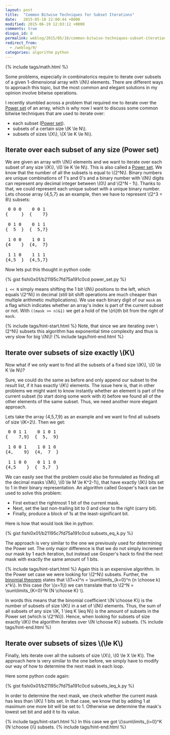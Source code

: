 ```yaml
---
layout: post
title:  "Common Bitwise Techniques for Subset Iterations"
date:   2015-05-18 22:00:44 +0000
modified: 2015-06-19 12:03:12 +0000 
comments: true
disqus_id: 8
permalink: weblog/2015/05/18/common-bitwise-techniques-subset-iterations/
redirect_from:
  - /weblog/9/
categories: algorithm python
---
```


{% include tags/math.html %}

Some problems, especially in combinatorics require to iterate over subsets of a given 1-dimensional array with \\(N\\) elements. 
There are different ways to approach this topic, but the most common and elegant solutions in my opinion involve bitwise operations. 

I recently stumbled across a problem that required me to iterate over the [Power set][wiki-powerset] of an array, which is why now I want to discuss some common bitwise techniques<!--more--> that are used to iterate over:

* each subset ([Power set][wiki-powerset]).
* subsets of a certain size \\(K \le N\\).
* subsets of sizes \\(X\\), \\(X \le K \le N\\).

## Iterate over each subset of any size (Power set) ##
We are given an array with \\(N\\) elements and we want to iterate over each subset of any size \\(K\\), \\(0 \le K \le N\\). 
This is also called a [Power set][wiki-powerset]. 
We know that the number of all the subsets is equal to \\(2^N\\). 
Binary numbers are unique combinations of 1's and 0's and a binary number with \\(N\\) digits can represent any decimal integer between \\(0\\) and \\(2^N - 1\\). 
Thanks to that, we could represent each unique subset with a unique binary number. 
Lets choose array {4,5,7} as an example, then we have to represent \\(2^3 = 8\\) subsets:

<pre>
 0 0 0    0 0 1   
{     }  {    7}  

 0 1 0    0 1 1
{  5  }  {  5,7}

 1 0 0    1 0 1    
{4    }  {4,  7} 

 1 1 0    1 1 1
{4,5  }  {4,5,7}
</pre>

Now lets put this thought in python code:

{% gist fishi0x01/b21195c7fd75a191c0cd power_set.py %}

`1 << N` simply means shifting the 1 bit \\(N\\) positions to the left, which equals \\(2^N\\) in decimal (still bit shift operations are much cheaper than multiple arithmetic multiplications). 
We use each binary digit of our `mask` as a flag which indicates whether an array's index is part of the current subset or not. 
With `((mask >> n)&1)` we get a hold of the \\(n\\)th bit from the right of `mask`. 

{% include tags/hint-start.html %}
Note, that since we are iterating over \\(2^N\\) subsets this algorithm has exponential time complexity and thus is very slow for big \\(N\\)!
{% include tags/hint-end.html %}

## Iterate over subsets of size exactly \\(K\\) ##
Now what if we only want to find all the subsets of a fixed size \\(K\\), \\(0 \le K \le N\\)? 

Sure, we could do the same as before and only append our subset to the result list, if it has exactly \\(K\\) elements. 
The issue here is, that in other problems we might want to know instantly whether an element is part of the current subset (to start doing some work with it) before we found all of the other elements of the same subset. 
Thus, we need another more elegant approach. 

Lets take the array {4,5,7,9} as an example and we want to find all subsets of size \\(K=2\\). 
Then we get:

<pre>
 0 0 1 1    0 1 0 1   
{    7,9}  {  5,  9}  

 1 0 0 1    1 0 1 0 
{4,    9}  {4,  7  }

 1 1 0 0    0 1 1 0
{4,5    }  {  5,7  }
</pre>

We can easily see that the problem could also be formulated as finding all the decimal masks \\(M\\), \\(0 \le M \le K^2-1\\), that have exactly \\(K\\) bits set to 1 in their binary representation. 
An algorithm called Gosper's hack can be used to solve this problem: 

* First extract the rightmost 1 bit of the current mask.
* Next, set the last non-trailing bit to 0 and clear to the right (carry bit).
* Finally, produce a block of 1s at the least-significant bit.

Here is how that would look like in python:

{% gist fishi0x01/b21195c7fd75a191c0cd subsets_eq_k.py %}

The approach is very similar to the one we previously used for determining the Power set. 
The only major difference is that we do not simply increment our mask by 1 each iteration, but instead use Gosper's hack to find the next mask with exactly the same amount of 1 bits. 

{% include tags/hint-start.html %}
Again this is an expensive algorithm. 
In the Power set case we were looking for \\(2^N\\) subsets. 
Further, the [binomial theorem](https://en.wikipedia.org/wiki/Binomial_theorem) states that \\((1+x)^n = \sum\limits_{k=0}^n {n \choose k} x^k\\). 
In this case (for \\(x=1\\)) we can translate that to \\(2^N = \sum\limits_{K=0}^N {N \choose K} \\). 

In words this means that the binomial coefficient \\(N \choose K\\) is the number of subsets of size \\(K\\) in a set of \\(N\\) elements. 
Thus, the sum of all subsets of any size \\(K, 1 \leq K \leq N\\) is the amount of subsets in the Power set (which is \\(2^N\\)). 
Hence, when looking for subsets of size exactly \\(K\\) the algorithm iterates over \\(N \choose K\\) subsets.
{% include tags/hint-end.html %}

## Iterate over subsets of sizes \\(\le K\\) ##
Finally, lets iterate over all the subsets of size \\(X\\), \\(0 \le X \le K\\). 
The approach here is very similar to the one before, we simply have to modify our way of how to determine the next mask in each loop.

Here some python code again:

{% gist fishi0x01/b21195c7fd75a191c0cd subsets_leq_k.py %}

In order to determine the next mask, we check whether the current mask has less than \\(K\\) 1 bits set. 
In that case, we know that by adding 1 at maximum one more bit will be set to 1. 
Otherwise we determine the mask's lowest set bit and add it to its value.

{% include tags/hint-start.html %}
In this case we got \\(\sum\limits_{i=0}^K {N \choose i}\\) subsets.
{% include tags/hint-end.html %}


[wiki-powerset]: http://en.wikipedia.org/wiki/Power_set
